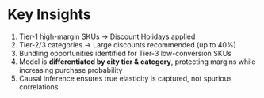 # Key Insights

1. Tier-1 high-margin SKUs → Discount Holidays applied
2. Tier-2/3 categories → Large discounts recommended (up to 40%)
3. Bundling opportunities identified for Tier-3 low-conversion SKUs
4. Model is **differentiated by city tier & category**, protecting margins while increasing purchase probability
5. Causal inference ensures true elasticity is captured, not spurious correlations
